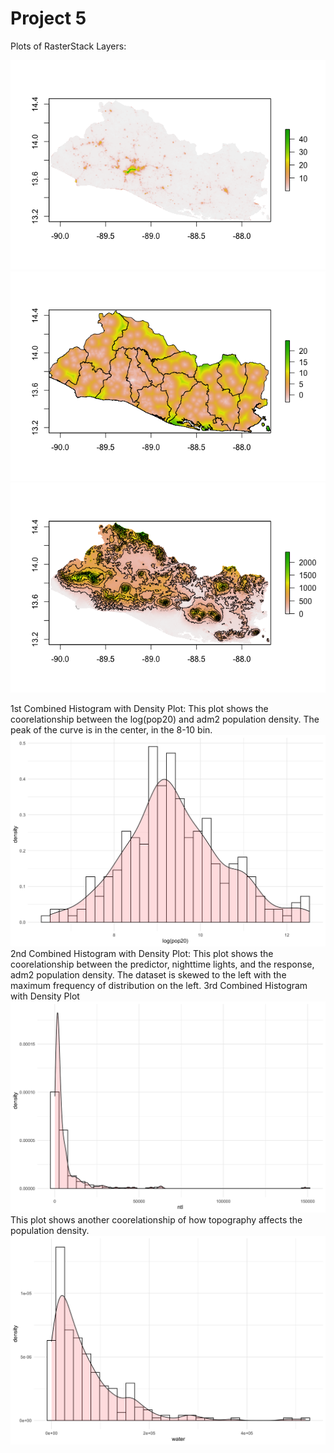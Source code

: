 # Project 5

Plots of RasterStack Layers:

![](Rplot02.png)
![](Rplot03.png)
![](Rplot01.png)

1st Combined Histogram with Density Plot:
This plot shows the coorelationship between the log(pop20) and adm2 population density. The peak of the curve is in the center, in the 8-10 bin.
![](slv_adm2_histogram.png)
2nd Combined Histogram with Density Plot:
This plot shows the coorelationship between the predictor, nighttime lights, and the response, adm2 population density. The dataset is skewed to the left with the maximum frequency of distribution on the left. 
3rd Combined Histogram with Density Plot
![](slv_adm2_histogram2.png)
This plot shows another coorelationship of how topography affects the population density. 
![](slv_adm2_histogram3.png)
